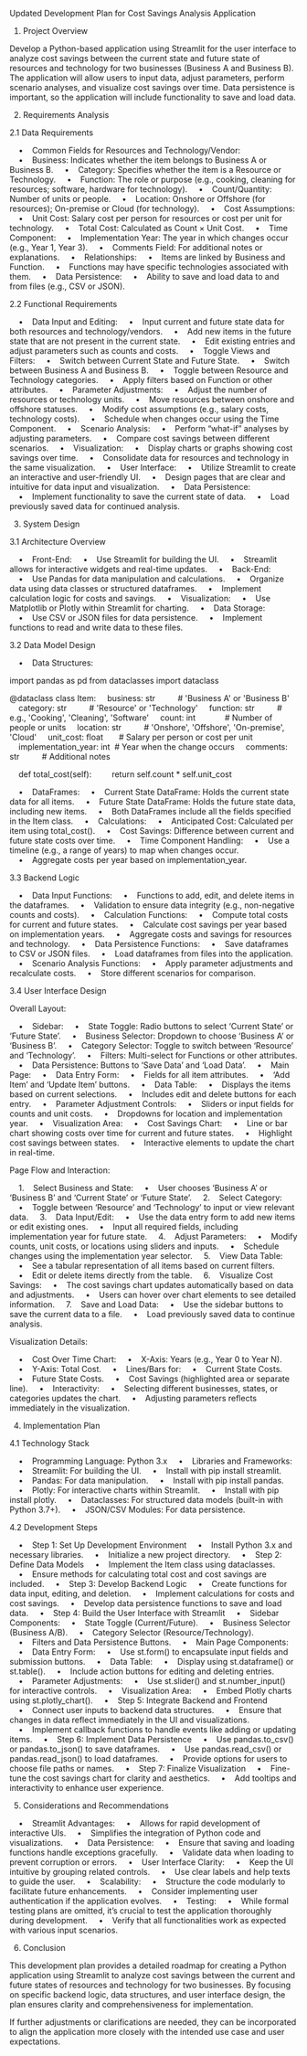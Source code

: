 Updated Development Plan for Cost Savings Analysis Application

1. Project Overview

Develop a Python-based application using Streamlit for the user interface to analyze cost savings between the current state and future state of resources and technology for two businesses (Business A and Business B). The application will allow users to input data, adjust parameters, perform scenario analyses, and visualize cost savings over time. Data persistence is important, so the application will include functionality to save and load data.

2. Requirements Analysis

2.1 Data Requirements

    •    Common Fields for Resources and Technology/Vendor:
    •    Business: Indicates whether the item belongs to Business A or Business B.
    •    Category: Specifies whether the item is a Resource or Technology.
    •    Function: The role or purpose (e.g., cooking, cleaning for resources; software, hardware for technology).
    •    Count/Quantity: Number of units or people.
    •    Location: Onshore or Offshore (for resources); On-premise or Cloud (for technology).
    •    Cost Assumptions:
    •    Unit Cost: Salary cost per person for resources or cost per unit for technology.
    •    Total Cost: Calculated as Count × Unit Cost.
    •    Time Component:
    •    Implementation Year: The year in which changes occur (e.g., Year 1, Year 3).
    •    Comments Field: For additional notes or explanations.
    •    Relationships:
    •    Items are linked by Business and Function.
    •    Functions may have specific technologies associated with them.
    •    Data Persistence:
    •    Ability to save and load data to and from files (e.g., CSV or JSON).

2.2 Functional Requirements

    •    Data Input and Editing:
    •    Input current and future state data for both resources and technology/vendors.
    •    Add new items in the future state that are not present in the current state.
    •    Edit existing entries and adjust parameters such as counts and costs.
    •    Toggle Views and Filters:
    •    Switch between Current State and Future State.
    •    Switch between Business A and Business B.
    •    Toggle between Resource and Technology categories.
    •    Apply filters based on Function or other attributes.
    •    Parameter Adjustments:
    •    Adjust the number of resources or technology units.
    •    Move resources between onshore and offshore statuses.
    •    Modify cost assumptions (e.g., salary costs, technology costs).
    •    Schedule when changes occur using the Time Component.
    •    Scenario Analysis:
    •    Perform “what-if” analyses by adjusting parameters.
    •    Compare cost savings between different scenarios.
    •    Visualization:
    •    Display charts or graphs showing cost savings over time.
    •    Consolidate data for resources and technology in the same visualization.
    •    User Interface:
    •    Utilize Streamlit to create an interactive and user-friendly UI.
    •    Design pages that are clear and intuitive for data input and visualization.
    •    Data Persistence:
    •    Implement functionality to save the current state of data.
    •    Load previously saved data for continued analysis.

3. System Design

3.1 Architecture Overview

    •    Front-End:
    •    Use Streamlit for building the UI.
    •    Streamlit allows for interactive widgets and real-time updates.
    •    Back-End:
    •    Use Pandas for data manipulation and calculations.
    •    Organize data using data classes or structured dataframes.
    •    Implement calculation logic for costs and savings.
    •    Visualization:
    •    Use Matplotlib or Plotly within Streamlit for charting.
    •    Data Storage:
    •    Use CSV or JSON files for data persistence.
    •    Implement functions to read and write data to these files.

3.2 Data Model Design

    •    Data Structures:

import pandas as pd
from dataclasses import dataclass

@dataclass
class Item:
    business: str          # 'Business A' or 'Business B'
    category: str          # 'Resource' or 'Technology'
    function: str          # e.g., 'Cooking', 'Cleaning', 'Software'
    count: int             # Number of people or units
    location: str          # 'Onshore', 'Offshore', 'On-premise', 'Cloud'
    unit_cost: float       # Salary per person or cost per unit
    implementation_year: int  # Year when the change occurs
    comments: str          # Additional notes

    def total_cost(self):
        return self.count * self.unit_cost


    •    DataFrames:
    •    Current State DataFrame: Holds the current state data for all items.
    •    Future State DataFrame: Holds the future state data, including new items.
    •    Both DataFrames include all the fields specified in the Item class.
    •    Calculations:
    •    Anticipated Cost: Calculated per item using total_cost().
    •    Cost Savings: Difference between current and future state costs over time.
    •    Time Component Handling:
    •    Use a timeline (e.g., a range of years) to map when changes occur.
    •    Aggregate costs per year based on implementation_year.

3.3 Backend Logic

    •    Data Input Functions:
    •    Functions to add, edit, and delete items in the dataframes.
    •    Validation to ensure data integrity (e.g., non-negative counts and costs).
    •    Calculation Functions:
    •    Compute total costs for current and future states.
    •    Calculate cost savings per year based on implementation years.
    •    Aggregate costs and savings for resources and technology.
    •    Data Persistence Functions:
    •    Save dataframes to CSV or JSON files.
    •    Load dataframes from files into the application.
    •    Scenario Analysis Functions:
    •    Apply parameter adjustments and recalculate costs.
    •    Store different scenarios for comparison.

3.4 User Interface Design

Overall Layout:

    •    Sidebar:
    •    State Toggle: Radio buttons to select ‘Current State’ or ‘Future State’.
    •    Business Selector: Dropdown to choose ‘Business A’ or ‘Business B’.
    •    Category Selector: Toggle to switch between ‘Resource’ and ‘Technology’.
    •    Filters: Multi-select for Functions or other attributes.
    •    Data Persistence: Buttons to ‘Save Data’ and ‘Load Data’.
    •    Main Page:
    •    Data Entry Form:
    •    Fields for all item attributes.
    •    ‘Add Item’ and ‘Update Item’ buttons.
    •    Data Table:
    •    Displays the items based on current selections.
    •    Includes edit and delete buttons for each entry.
    •    Parameter Adjustment Controls:
    •    Sliders or input fields for counts and unit costs.
    •    Dropdowns for location and implementation year.
    •    Visualization Area:
    •    Cost Savings Chart:
    •    Line or bar chart showing costs over time for current and future states.
    •    Highlight cost savings between states.
    •    Interactive elements to update the chart in real-time.

Page Flow and Interaction:

    1.    Select Business and State:
    •    User chooses ‘Business A’ or ‘Business B’ and ‘Current State’ or ‘Future State’.
    2.    Select Category:
    •    Toggle between ‘Resource’ and ‘Technology’ to input or view relevant data.
    3.    Data Input/Edit:
    •    Use the data entry form to add new items or edit existing ones.
    •    Input all required fields, including implementation year for future state.
    4.    Adjust Parameters:
    •    Modify counts, unit costs, or locations using sliders and inputs.
    •    Schedule changes using the implementation year selector.
    5.    View Data Table:
    •    See a tabular representation of all items based on current filters.
    •    Edit or delete items directly from the table.
    6.    Visualize Cost Savings:
    •    The cost savings chart updates automatically based on data and adjustments.
    •    Users can hover over chart elements to see detailed information.
    7.    Save and Load Data:
    •    Use the sidebar buttons to save the current data to a file.
    •    Load previously saved data to continue analysis.

Visualization Details:

    •    Cost Over Time Chart:
    •    X-Axis: Years (e.g., Year 0 to Year N).
    •    Y-Axis: Total Cost.
    •    Lines/Bars for:
    •    Current State Costs.
    •    Future State Costs.
    •    Cost Savings (highlighted area or separate line).
    •    Interactivity:
    •    Selecting different businesses, states, or categories updates the chart.
    •    Adjusting parameters reflects immediately in the visualization.

4. Implementation Plan

4.1 Technology Stack

    •    Programming Language: Python 3.x
    •    Libraries and Frameworks:
    •    Streamlit: For building the UI.
    •    Install with pip install streamlit.
    •    Pandas: For data manipulation.
    •    Install with pip install pandas.
    •    Plotly: For interactive charts within Streamlit.
    •    Install with pip install plotly.
    •    Dataclasses: For structured data models (built-in with Python 3.7+).
    •    JSON/CSV Modules: For data persistence.

4.2 Development Steps

    •    Step 1: Set Up Development Environment
    •    Install Python 3.x and necessary libraries.
    •    Initialize a new project directory.
    •    Step 2: Define Data Models
    •    Implement the Item class using dataclasses.
    •    Ensure methods for calculating total cost and cost savings are included.
    •    Step 3: Develop Backend Logic
    •    Create functions for data input, editing, and deletion.
    •    Implement calculations for costs and cost savings.
    •    Develop data persistence functions to save and load data.
    •    Step 4: Build the User Interface with Streamlit
    •    Sidebar Components:
    •    State Toggle (Current/Future).
    •    Business Selector (Business A/B).
    •    Category Selector (Resource/Technology).
    •    Filters and Data Persistence Buttons.
    •    Main Page Components:
    •    Data Entry Form:
    •    Use st.form() to encapsulate input fields and submission buttons.
    •    Data Table:
    •    Display using st.dataframe() or st.table().
    •    Include action buttons for editing and deleting entries.
    •    Parameter Adjustments:
    •    Use st.slider() and st.number_input() for interactive controls.
    •    Visualization Area:
    •    Embed Plotly charts using st.plotly_chart().
    •    Step 5: Integrate Backend and Frontend
    •    Connect user inputs to backend data structures.
    •    Ensure that changes in data reflect immediately in the UI and visualizations.
    •    Implement callback functions to handle events like adding or updating items.
    •    Step 6: Implement Data Persistence
    •    Use pandas.to_csv() or pandas.to_json() to save dataframes.
    •    Use pandas.read_csv() or pandas.read_json() to load dataframes.
    •    Provide options for users to choose file paths or names.
    •    Step 7: Finalize Visualization
    •    Fine-tune the cost savings chart for clarity and aesthetics.
    •    Add tooltips and interactivity to enhance user experience.

5. Considerations and Recommendations

    •    Streamlit Advantages:
    •    Allows for rapid development of interactive UIs.
    •    Simplifies the integration of Python code and visualizations.
    •    Data Persistence:
    •    Ensure that saving and loading functions handle exceptions gracefully.
    •    Validate data when loading to prevent corruption or errors.
    •    User Interface Clarity:
    •    Keep the UI intuitive by grouping related controls.
    •    Use clear labels and help texts to guide the user.
    •    Scalability:
    •    Structure the code modularly to facilitate future enhancements.
    •    Consider implementing user authentication if the application evolves.
    •    Testing:
    •    While formal testing plans are omitted, it’s crucial to test the application thoroughly during development.
    •    Verify that all functionalities work as expected with various input scenarios.

6. Conclusion

This development plan provides a detailed roadmap for creating a Python application using Streamlit to analyze cost savings between the current and future states of resources and technology for two businesses. By focusing on specific backend logic, data structures, and user interface design, the plan ensures clarity and comprehensiveness for implementation.

If further adjustments or clarifications are needed, they can be incorporated to align the application more closely with the intended use case and user expectations.
